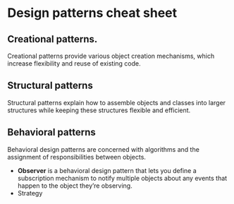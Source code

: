 # Design patterns cheat sheet

## Creational patterns. 
Creational patterns provide various object creation mechanisms, which increase flexibility and reuse of existing code.


## Structural patterns

Structural patterns explain how to assemble objects and classes into larger structures while keeping these structures flexible and efficient.



## Behavioral patterns

Behavioral design patterns are concerned with algorithms and the assignment of responsibilities between objects.

- **Observer** is a behavioral design pattern that lets you define a subscription mechanism to notify multiple objects about any events that happen to the object they’re observing.
- Strategy
